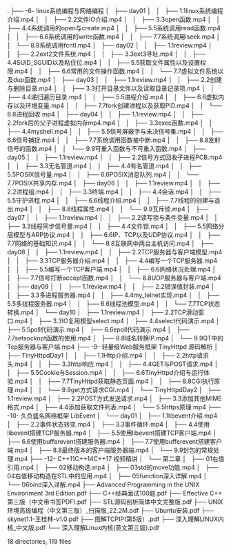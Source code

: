 .
├── -6- linux系统编程与网络编程
│   ├── day01
│   │   ├── 1.1linux系统编程介绍.mp4
│   │   ├── 2.2文件IO介绍.mp4
│   │   ├── 3.3open函数.mp4
│   │   ├── 4.4系统调用的open与create.mp4
│   │   ├── 5.5系统调用read函数.mp4
│   │   ├── 6.6系统调用的write函数.mp4
│   │   ├── 7.7系统调用lseek.mp4
│   │   └── 8.8系统调用fcntl.mp4
│   ├── day02
│   │   ├── 1.1review.mp4
│   │   ├── 2.2ext2文件系统.mp4
│   │   ├── 3.3ext3寻址.mp4
│   │   ├── 4.4SUID_SGUID以及粘住位.mp4
│   │   ├── 5.5获取文件属性以及设置权限.mp4
│   │   ├── 6.6常用的文件操作函数.mp4
│   │   └── 7.7虚拟文件系统以及dup函数.mp4
│   ├── day03
│   │   ├── 1.1review.mp4
│   │   ├── 2.2创建与删除目录.mp4
│   │   ├── 3.3打开目录文件以及读取目录记录项.mp4
│   │   ├── 4.4递归遍历目录.mp4
│   │   ├── 5.5进程介绍.mp4
│   │   ├── 6.6虚拟内存以及环境变量.mp4
│   │   ├── 7.7fork创建进程以及获取PID.mp4
│   │   └── 8.8进程回收.mp4
│   ├── day04
│   │   ├── 1.1review.mp4
│   │   ├── 2.2fork后的父子进程虚拟内存mp4.mp4
│   │   ├── 3.3exec函数.mp4
│   │   ├── 4.4myshell.mp4
│   │   ├── 5.5信号屏蔽字与未决信号集.mp4
│   │   ├── 6.6信号捕捉.mp4
│   │   ├── 7.7系统调用函数被中断.mp4
│   │   ├── 8.8发射信号的函数.mp4
│   │   └── 9.9可重入函数与不可重入函数.mp4
│   ├── day05
│   │   ├── 1.1review.mp4
│   │   ├── 2.2信号方式回收子进程PCB.mp4
│   │   ├── 3.3无名管道.mp4
│   │   ├── 4.4有名管道.mp4
│   │   ├── 5.5POSIX信号量.mp4
│   │   ├── 6.6POSIX消息队列.mp4
│   │   └── 7.7POSIX共享内存.mp4
│   ├── day06
│   │   ├── 1.1review.mp4
│   │   ├── 2.2进程组.mp4
│   │   ├── 3.3终端.mp4
│   │   ├── 4.4会话.mp4
│   │   ├── 5.5守护进程.mp4
│   │   ├── 6.6线程介绍.mp4
│   │   ├── 7.7线程的创建与退出.mp4
│   │   ├── 8.8线程属性.mp4
│   │   └── 9.9互斥锁.mp4
│   ├── day07
│   │   ├── 1.1review.mp4
│   │   ├── 2.2读写锁与条件变量.mp4
│   │   ├── 3.3线程同步信号量.mp4
│   │   ├── 4.4文件锁.mp4
│   │   ├── 5.5网络分层模型与ARP协议.mp4
│   │   ├── 6.6IP、TCP以及UDP协议.mp4
│   │   ├── 7.7网络的基础知识.mp4
│   │   └── 8.8互联网中两台主机访问.mp4
│   ├── day08
│   │   ├── 1.1review.mp4
│   │   ├── 2.2TCP服务器与客户端模型.mp4
│   │   ├── 3.3TCP服务器介绍.mp4
│   │   ├── 4.4编写一个TCP服务器.mp4
│   │   ├── 5.5编写一个TCP客户端.mp4
│   │   ├── 6.6网络状况处理.mp4
│   │   ├── 7.7信号打断accept函数.mp4
│   │   └── 8.8UDP服务器与客户端.mp4
│   ├── day09
│   │   ├── 1.1review.mp4
│   │   ├── 2.2错误值封装.mp4
│   │   ├── 3.3多进程服务器.mp4
│   │   ├── 4.4my_telnet实现.mp4
│   │   ├── 5.5多线程服务器.mp4
│   │   ├── 6.6线程池模型.mp4
│   │   └── 7.7TCP状态转换.mp4
│   └── day10
│       ├── 1.1review.mp4
│       ├── 2.2TCP滑动窗口.mp4
│       ├── 3.3IO复用模型select.mp4
│       ├── 4.4select代码演示.mp4
│       ├── 5.5poll代码演示.mp4
│       ├── 6.6epoll代码演示.mp4
│       ├── 7.7setsockopt函数的使用.mp4
│       ├── 8.8域名转换IP.mp4
│       └── 9.9QT中的Tcp服务器与客户端.mp4
├── -9- 轻量级Web服务框架 TinyHttpd 源码解析
│   ├── TinyHttpdDay1
│   │   ├── 1.1Http介绍.mp4
│   │   ├── 2.2http请求头.mp4
│   │   ├── 3.3http响应.mp4
│   │   ├── 4.4GET与POST请求.mp4
│   │   ├── 5.5Cookie与Session.mp4
│   │   ├── 6.6TinyHttpd介绍与运行体验.mp4
│   │   ├── 7.7TinyHttpd获取静态页面.mp4
│   │   ├── 8.8CGI执行原理.mp4
│   │   └── 9.9get方式请求CGI.mp4
│   └── TinyHttpdDay2
│       ├── 1.1review.mp4
│       ├── 2.2POST方式发送请求.mp4
│       ├── 3.3添加其他MIME格式.mp4
│       ├── 4.4添加获取文件列表.mp4
│       └── 5.5https原理.mp4
├── -10- 久负盛名网络框架 LibEvent
│   └── day01
│       ├── 1.1libevent介绍.mp4
│       ├── 2.2事件状态转变.mp4
│       ├── 3.3事件循环.mp4
│       ├── 4.4使用libevent搭建TCP服务器.mp4
│       ├── 5.5使用libevent搭建TCP客户端.mp4
│       ├── 6.6使用bufferevent搭建服务器.mp4
│       ├── 7.7使用bufferevent搭建客户端.mp4
│       ├── 8.8最终版本的客户端服务器端.mp4
│       └── 9.9封包的常规处理.mp4
├── -12- C++11C++14C++17 视频精讲
│   └── 第二章
│       ├── 01右值引用.mp4
│       ├── 02移动构造.mp4
│       ├── 03std的move功能.mp4
│       ├── 04右值移动构造在STL中的应用.mp4
│       ├── 05function深入详解.mp4
│       └── 06bind深入详解.mp4
├── Advanced Programming in the UNIX Environment 3rd Edition.pdf
├── C++经典面试100题.pdf
├── Effective C++ 第三版（中文带书签PDF).pdf
├── STL源码剖析简体中文完整版.pdf
├── UNIX环境高级编程（中文第三版）_扫描版_22.2M.pdf
├── Ubuntu安装.pdf
├── skynet1.1-王桂林-v1.0.pdf
├── 图解TCPIP(第5版）.pdf
├── 深入理解LINUX内核_中文版.pdf
└── 深入理解Linux内核(英文第三版).pdf

18 directories, 119 files
